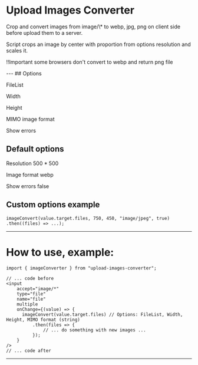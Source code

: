 <h1>Upload Images Converter</h1>

<p>Crop and convert images from image/\* to webp, jpg, png on client side before upload them to a server.</p>
<p>Script crops an image by center with proportion from options resolution and scales it.</p>
<p>!!Important some browsers don't convert to webp and return png file</p>
---
## Options

<div>
    <p>FileList</p>
    <p>Width</p>
    <p>Height</p>
    <p>MIMO image format</p>
    <p>Show errors</p>
</div>

## Default options

<div>
    <p>Resolution 500 * 500</p>
    <p>Image format webp</p>
    <p>Show errors false</p>
</div>

## Custom options example

```
imageConvert(value.target.files, 750, 450, "image/jpeg", true)
.then((files) => ...);
```

---

# How to use, example:

```
import { imageConverter } from "upload-images-converter";

// ... code before
<input
    accept="image/*"
    type="file"
    name="file"
    multiple
    onChange={(value) => {
      imageConvert(value.target.files) // Options: FileList, Width, Height, MIMO format (string)
          .then(files => {
              // ... do something with new images ...
          });
    }
/>
// ... code after
```

---
